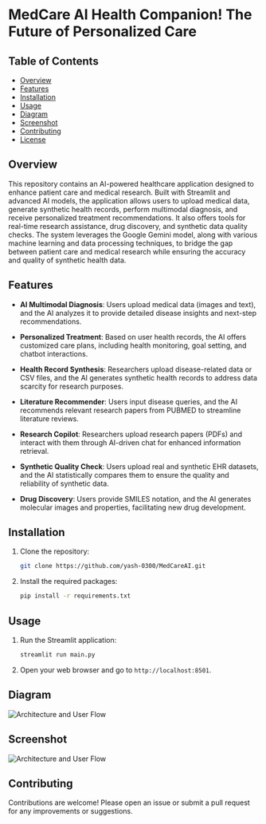 # MedCare AI Health Companion! The Future of Personalized Care

## Table of Contents

- [Overview](#overview)
- [Features](#features)
- [Installation](#installation)
- [Usage](#usage)
- [Diagram](#diagram)
- [Screenshot](#screenshot)
- [Contributing](#contributing)
- [License](#license)

## Overview
This repository contains an AI-powered healthcare application designed to enhance patient care and medical research. Built with Streamlit and advanced AI models, the application allows users to upload medical data, generate synthetic health records, perform multimodal diagnosis, and receive personalized treatment recommendations. It also offers tools for real-time research assistance, drug discovery, and synthetic data quality checks. The system leverages the Google Gemini model, along with various machine learning and data processing techniques, to bridge the gap between patient care and medical research while ensuring the accuracy and quality of synthetic health data.


## Features

- **AI Multimodal Diagnosis**: Users upload medical data (images and text), and the AI analyzes it to provide detailed disease insights and next-step recommendations.

- **Personalized Treatment**: Based on user health records, the AI offers customized care plans, including health monitoring, goal setting, and chatbot interactions.

- **Health Record Synthesis**: Researchers upload disease-related data or CSV files, and the AI generates synthetic health records to address data scarcity for research purposes.

- **Literature Recommender**: Users input disease queries, and the AI recommends relevant research papers from PUBMED to streamline literature reviews.

- **Research Copilot**: Researchers upload research papers (PDFs) and interact with them through AI-driven chat for enhanced information retrieval.

- **Synthetic Quality Check**: Users upload real and synthetic EHR datasets, and the AI statistically compares them to ensure the quality and reliability of synthetic data.

- **Drug Discovery**: Users provide SMILES notation, and the AI generates molecular images and properties, facilitating new drug development.


## Installation

1. Clone the repository:
   ```bash
   git clone https://github.com/yash-0300/MedCareAI.git
   ```

2. Install the required packages:
   ```bash
   pip install -r requirements.txt
   ```

## Usage

1. Run the Streamlit application:
   ```bash
   streamlit run main.py
   ```
2. Open your web browser and go to `http://localhost:8501`.

## Diagram

![Architecture and User Flow](https://github.com/yash-0300/MedCareAI/Images/MedCareAI_Tech.png)

## Screenshot

![Architecture and User Flow](https://github.com/yash-0300/MedCareAI/Images/medcareai_ss1.png)

## Contributing

Contributions are welcome! Please open an issue or submit a pull request for any improvements or suggestions.